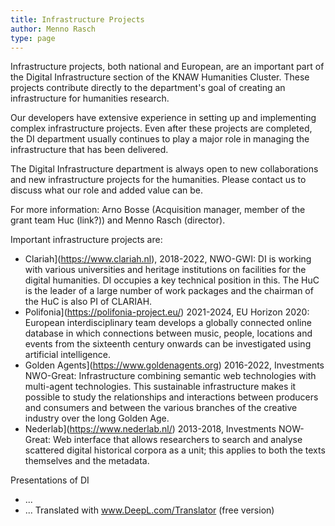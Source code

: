 ```yaml
---
title: Infrastructure Projects
author: Menno Rasch
type: page
---
```

Infrastructure projects, both national and European, are an important part of the Digital Infrastructure section of the KNAW Humanities Cluster. These projects contribute directly to the department's goal of creating an infrastructure for humanities research.

Our developers have extensive experience in setting up and implementing complex infrastructure projects. Even after these projects are completed, the DI department usually continues to play a major role in managing the infrastructure that has been delivered.

The Digital Infrastructure department is always open to new collaborations and new infrastructure projects for the humanities. Please contact us to discuss what our role and added value can be.

For more information: Arno Bosse (Acquisition manager, member of the grant team Huc (link?)) and Menno Rasch (director).

Important infrastructure projects are:

- Clariah](https://www.clariah.nl), 2018-2022, NWO-GWI:
DI is working with various universities and heritage institutions on facilities for the digital humanities. DI occupies a key technical position in this. The HuC is the leader of a large number of work packages and the chairman of the HuC is also PI of CLARIAH.
- Polifonia](https://polifonia-project.eu/) 2021-2024, EU Horizon 2020:
European interdisciplinary team develops a globally connected online database in which connections between music, people, locations and events from the sixteenth century onwards can be investigated using artificial intelligence.
- Golden Agents](https://www.goldenagents.org) 2016-2022, Investments NWO-Great:
Infrastructure combining semantic web technologies with multi-agent technologies. This sustainable infrastructure makes it possible to study the relationships and interactions between producers and consumers and between the various branches of the creative industry over the long Golden Age.
- Nederlab](https://www.nederlab.nl/) 2013-2018, Investments NOW-Great:
Web interface that allows researchers to search and analyse scattered digital historical corpora as a unit; this applies to both the texts themselves and the metadata.

Presentations of DI
- ...
- ...
 Translated with www.DeepL.com/Translator (free version)